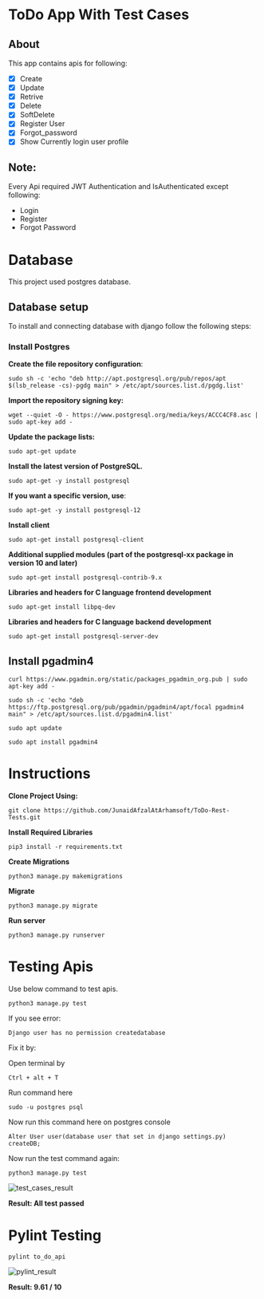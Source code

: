 # ToDo App With Test Cases
## About
This app contains apis for following: 
- [x] Create
- [x] Update
- [x] Retrive
- [x] Delete
- [x] SoftDelete
- [x] Register User
- [x] Forgot_password
- [x] Show Currently login user profile

## Note:
Every Api required JWT Authentication and IsAuthenticated except following:
- Login
- Register
- Forgot Password

# Database
This project used postgres database. 

## Database setup
To install and connecting database with django follow the following steps:
### Install Postgres
**Create the file repository configuration**:


```
sudo sh -c 'echo "deb http://apt.postgresql.org/pub/repos/apt $(lsb_release -cs)-pgdg main" > /etc/apt/sources.list.d/pgdg.list'
```

**Import the repository signing key:**


```
wget --quiet -O - https://www.postgresql.org/media/keys/ACCC4CF8.asc | sudo apt-key add -
```

**Update the package lists:**

```
sudo apt-get update
```

**Install the latest version of PostgreSQL.**

```
sudo apt-get -y install postgresql
```

**If you want a specific version, use**:

 ```
 sudo apt-get -y install postgresql-12
 ```
 
 **Install client**
 
 ``` 
 sudo apt-get install postgresql-client
 ```
 
 **Additional supplied modules (part of the postgresql-xx package in version 10 and later)**
 
 ``` 
 sudo apt-get install postgresql-contrib-9.x	
 ``` 
 
 **Libraries and headers for C language frontend development**

``` 
sudo apt-get install libpq-dev 
```

**Libraries and headers for C language backend development**

``` 
sudo apt-get install postgresql-server-dev
```

## Install pgadmin4 
``` 
curl https://www.pgadmin.org/static/packages_pgadmin_org.pub | sudo apt-key add - 
```

``` 
sudo sh -c 'echo "deb https://ftp.postgresql.org/pub/pgadmin/pgadmin4/apt/focal pgadmin4 main" > /etc/apt/sources.list.d/pgadmin4.list'
```

``` 
sudo apt update
```

```
sudo apt install pgadmin4
```

# Instructions

**Clone Project Using:**

``` 
git clone https://github.com/JunaidAfzalAtArhamsoft/ToDo-Rest-Tests.git
```

**Install Required Libraries**

```
pip3 install -r requirements.txt
```

**Create Migrations**

```
python3 manage.py makemigrations
```

**Migrate**

```
python3 manage.py migrate
```

**Run server**

 ```
 python3 manage.py runserver
 ```
 
 
 # Testing Apis
 
 Use below command to test apis.
 
  ```
  python3 manage.py test
  ```
  If you see error:
  
  ``` Django user has no permission createdatabase ```
  
  Fix it by:
  
  Open terminal by
  ```
  Ctrl + alt + T
  ```
  Run command here
  ```
  sudo -u postgres psql
  ```
 Now run this command here on postgres console
 ```
 Alter User user(database user that set in django settings.py) createDB;
 ```
 Now run the test command again:
 ```
 python3 manage.py test
 ```
 ![test_cases_result](https://user-images.githubusercontent.com/93306663/143041681-d3a39382-c68f-4ecb-930b-d0eb7ec246f9.png)
 
**Result:  All test passed**
 
# Pylint Testing
 
 
 ``` 
 pylint to_do_api
 ```

 
 ![pylint_result](https://user-images.githubusercontent.com/93306663/143041863-bed9a774-f458-4fa5-8489-6b3367609207.png)
 
 
**Result: 9.61 / 10**
